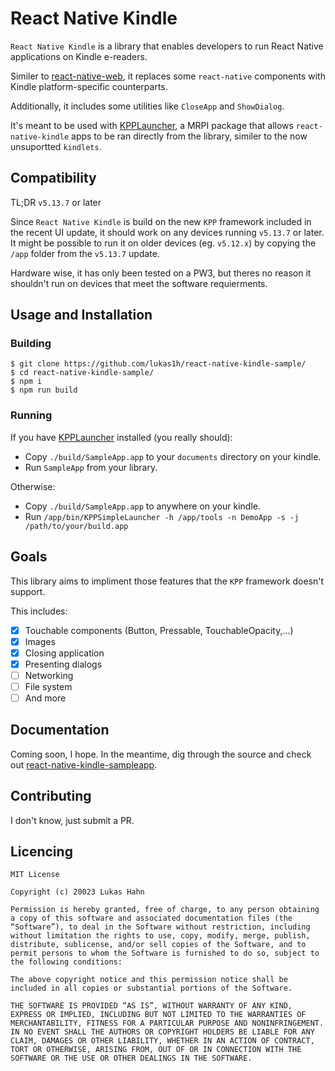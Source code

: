 # React Native Kindle

`React Native Kindle` is a library that enables developers to run React Native applications on Kindle e-readers.

Similer to [react-native-web](), it replaces some `react-native` components with Kindle platform-specific counterparts.

Additionally, it includes some utilities like `CloseApp` and `ShowDialog`.

It's meant to be used with [KPPLauncher](https://github.com/lukas1h/KPPLauncher), a MRPI package that allows `react-native-kindle` apps to be ran directly from the library, similer to the now unsuportted `kindlets`.

## Compatibility
TL;DR `v5.13.7` or later

Since `React Native Kindle` is build on the new `KPP` framework included in the recent UI update, it should work on any devices running `v5.13.7` or later. It might be possible to run it on older devices (eg. `v5.12.x`) by copying the `/app` folder from the `v5.13.7` update.

Hardware wise, it has only been tested on a PW3, but theres no reason it shouldn't run on devices that meet the software requierments.

## Usage and Installation

### Building
```
$ git clone https://github.com/lukas1h/react-native-kindle-sample/
$ cd react-native-kindle-sample/
$ npm i 
$ npm run build
```

### Running
If you have [KPPLauncher](https://github.com/lukas1h/KPPLauncher) installed (you really should):
- Copy `./build/SampleApp.app` to your `documents` directory on your kindle.
- Run `SampleApp` from your library.

Otherwise:
- Copy `./build/SampleApp.app` to anywhere on your kindle.
- Run `/app/bin/KPPSimpleLauncher -h /app/tools -n DemoApp -s -j /path/to/your/build.app`

## Goals
This library aims to impliment those features that the `KPP` framework doesn't 
support.

This includes:
- [x] Touchable components (Button, Pressable, TouchableOpacity,...)
- [x] Images
- [x] Closing application
- [x] Presenting dialogs
- [ ] Networking
- [ ] File system
- [ ] And more

## Documentation
Coming soon, I hope. In the meantime, dig through the source and check out [react-native-kindle-sampleapp](https://github.com/lukas1h/react-native-kindle-sample/). 


## Contributing
I don't know, just submit a PR.


## Licencing
```
MIT License

Copyright (c) 20023 Lukas Hahn

Permission is hereby granted, free of charge, to any person obtaining a copy of this software and associated documentation files (the “Software”), to deal in the Software without restriction, including without limitation the rights to use, copy, modify, merge, publish, distribute, sublicense, and/or sell copies of the Software, and to permit persons to whom the Software is furnished to do so, subject to the following conditions:

The above copyright notice and this permission notice shall be included in all copies or substantial portions of the Software.

THE SOFTWARE IS PROVIDED “AS IS”, WITHOUT WARRANTY OF ANY KIND, EXPRESS OR IMPLIED, INCLUDING BUT NOT LIMITED TO THE WARRANTIES OF MERCHANTABILITY, FITNESS FOR A PARTICULAR PURPOSE AND NONINFRINGEMENT. IN NO EVENT SHALL THE AUTHORS OR COPYRIGHT HOLDERS BE LIABLE FOR ANY CLAIM, DAMAGES OR OTHER LIABILITY, WHETHER IN AN ACTION OF CONTRACT, TORT OR OTHERWISE, ARISING FROM, OUT OF OR IN CONNECTION WITH THE SOFTWARE OR THE USE OR OTHER DEALINGS IN THE SOFTWARE.

```